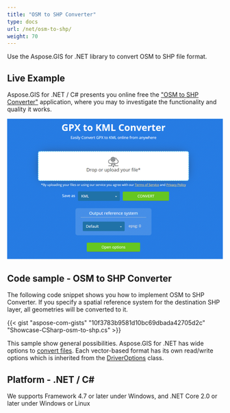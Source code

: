 ```yaml
---
title: "OSM to SHP Converter"
type: docs
url: /net/osm-to-shp/
weight: 70
---
```


Use the Aspose.GIS for .NET library to convert OSM to SHP file format.

## **Live Example**

Aspose.GIS for .NET / C# presents you online free the ["OSM to SHP Converter"](https://products.aspose.app/gis/conversion/osm-to-shp) application, where you may to investigate the functionality and quality it works.

![OSM to SHP Converter App](conversion.png)

## **Code sample - OSM to SHP Converter**

The following code snippet shows you how to implement OSM to SHP Converter. If you specify a spatial reference system for the destination SHP layer, all geometries will be converted to it. 

{{< gist "aspose-com-gists" "10f3783b9581d10bc69dbada42705d2c" "Showcase-CSharp-osm-to-shp.cs" >}}

This sample show general possibilities. Aspose.GIS for .NET has wide options to [convert files](https://docs.aspose.com/gis/net/vector-layers/). Each vector-based format has its own read/write options which is inherited from the [DriverOptions](https://apireference.aspose.com/gis/net/aspose.gis/driveroptions) class.

## **Platform - .NET / C#**

We supports Framework 4.7 or later under Windows, and .NET Core 2.0 or later under Windows or Linux
